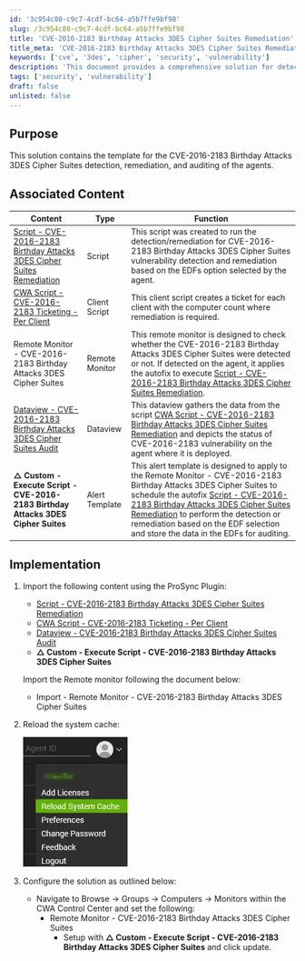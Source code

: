 ```yaml
---
id: '3c954c80-c9c7-4cdf-bc64-a5b7ffe9bf98'
slug: /3c954c80-c9c7-4cdf-bc64-a5b7ffe9bf98
title: 'CVE-2016-2183 Birthday Attacks 3DES Cipher Suites Remediation'
title_meta: 'CVE-2016-2183 Birthday Attacks 3DES Cipher Suites Remediation'
keywords: ['cve', '3des', 'cipher', 'security', 'vulnerability']
description: 'This document provides a comprehensive solution for detecting, remediating, and auditing the CVE-2016-2183 Birthday Attacks related to 3DES Cipher Suites. It includes templates for scripts, monitoring, and auditing to ensure effective management of this vulnerability across agents.'
tags: ['security', 'vulnerability']
draft: false
unlisted: false
---
```


## Purpose

This solution contains the template for the CVE-2016-2183 Birthday Attacks 3DES Cipher Suites detection, remediation, and auditing of the agents.

## Associated Content

| Content                                                                                                              | Type           | Function                                                                                                                                                                                                                                                                                                                                                                        |
| -------------------------------------------------------------------------------------------------------------------- | -------------- | ------------------------------------------------------------------------------------------------------------------------------------------------------------------------------------------------------------------------------------------------------------------------------------------------------------------------------------------------------------------------------- |
| [Script - CVE-2016-2183 Birthday Attacks 3DES Cipher Suites Remediation](/docs/57986a3b-add4-4d2e-9093-078135c9d871) | Script         | This script was created to run the detection/remediation for CVE-2016-2183 Birthday Attacks 3DES Cipher Suites vulnerability detection and remediation based on the EDFs option selected by the agent.                                                                                                                                                                          |
| [CWA Script - CVE-2016-2183 Ticketing - Per Client](/docs/2b10e840-f638-47ae-9a9f-df76e3b2c998)                      | Client Script  | This client script creates a ticket for each client with the computer count where remediation is required.                                                                                                                                                                                                                                                                      |
| Remote Monitor - CVE-2016-2183 Birthday Attacks 3DES Cipher Suites                                                   | Remote Monitor | This remote monitor is designed to check whether the CVE-2016-2183 Birthday Attacks 3DES Cipher Suites were detected or not. If detected on the agent, it applies the autofix to execute [Script - CVE-2016-2183 Birthday Attacks 3DES Cipher Suites Remediation](/docs/57986a3b-add4-4d2e-9093-078135c9d871).                                                                  |
| [Dataview - CVE-2016-2183 Birthday Attacks 3DES Cipher Suites Audit](/docs/9d3eb6b0-2448-4b16-95a0-153ac49355bd)     | Dataview       | This dataview gathers the data from the script [CWA Script - CVE-2016-2183 Birthday Attacks 3DES Cipher Suites Remediation](/docs/57986a3b-add4-4d2e-9093-078135c9d871) and depicts the status of CVE-2016-2183 vulnerability on the agent where it is deployed.                                                                                                                |
| **△ Custom - Execute Script - CVE-2016-2183 Birthday Attacks 3DES Cipher Suites**                                    | Alert Template | This alert template is designed to apply to the Remote Monitor - CVE-2016-2183 Birthday Attacks 3DES Cipher Suites to schedule the autofix [Script - CVE-2016-2183 Birthday Attacks 3DES Cipher Suites Remediation](/docs/57986a3b-add4-4d2e-9093-078135c9d871) to perform the detection or remediation based on the EDF selection and store the data in the EDFs for auditing. |

## Implementation

1. Import the following content using the ProSync Plugin:

   - [Script - CVE-2016-2183 Birthday Attacks 3DES Cipher Suites Remediation](/docs/57986a3b-add4-4d2e-9093-078135c9d871)
   - [CWA Script - CVE-2016-2183 Ticketing - Per Client](/docs/2b10e840-f638-47ae-9a9f-df76e3b2c998)
   - [Dataview - CVE-2016-2183 Birthday Attacks 3DES Cipher Suites Audit](/docs/9d3eb6b0-2448-4b16-95a0-153ac49355bd)
   - **△ Custom - Execute Script - CVE-2016-2183 Birthday Attacks 3DES Cipher Suites**

   Import the Remote monitor following the document below:

   - Import - Remote Monitor - CVE-2016-2183 Birthday Attacks 3DES Cipher Suites

2. Reload the system cache:

   ![Reload the system cache](../../static/img/docs/57986a3b-add4-4d2e-9093-078135c9d871/image_4.webp)

3. Configure the solution as outlined below:

   - Navigate to Browse -> Groups -> Computers -> Monitors within the CWA Control Center and set the following:
     - Remote Monitor - CVE-2016-2183 Birthday Attacks 3DES Cipher Suites
       - Setup with **△ Custom - Execute Script - CVE-2016-2183 Birthday Attacks 3DES Cipher Suites** and click update.